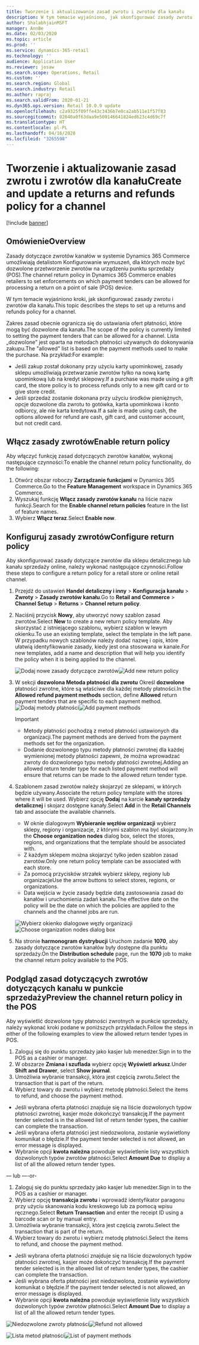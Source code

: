 ```yaml
---
title: Tworzenie i aktualizowanie zasad zwrotu i zwrotów dla kanału
description: W tym temacie wyjaśniono, jak skonfigurować zasady zwrotu i zwrotów dla kanału.
author: ShalabhjainMSFT
manager: AnnBe
ms.date: 02/03/2020
ms.topic: article
ms.prod: ''
ms.service: dynamics-365-retail
ms.technology: ''
audience: Application User
ms.reviewer: josaw
ms.search.scope: Operations, Retail
ms.custom: ''
ms.search.region: Global
ms.search.industry: Retail
ms.author: rapraj
ms.search.validFrom: 2020-01-21
ms.dyn365.ops.version: Retail 10.0.9 update
ms.openlocfilehash: c2a9325f09ffe43c3436b7e0ca2ab511e1f57f83
ms.sourcegitcommit: 02640a0f63daa9e509146641824ed623c4d69c7f
ms.translationtype: HT
ms.contentlocale: pl-PL
ms.lasthandoff: 04/16/2020
ms.locfileid: "3265598"
---
```

# <a name="create-and-update-a-returns-and-refunds-policy-for-a-channel"></a><span data-ttu-id="f5617-103">Tworzenie i aktualizowanie zasad zwrotu i zwrotów dla kanału</span><span class="sxs-lookup"><span data-stu-id="f5617-103">Create and update a returns and refunds policy for a channel</span></span>

[!include [banner](includes/banner.md)]

## <a name="overview"></a><span data-ttu-id="f5617-104">Omówienie</span><span class="sxs-lookup"><span data-stu-id="f5617-104">Overview</span></span>

<span data-ttu-id="f5617-105">Zasady dotyczące zwrotów kanałów w systemie Dynamics 365 Commerce umożliwiają detalistom Konfigurowanie wymuszeń, dla których może być dozwolone przetworzenie zwrotów na urządzeniu punktu sprzedaży (POS).</span><span class="sxs-lookup"><span data-stu-id="f5617-105">The channel return policy in Dynamics 365 Commerce enables retailers to set enforcements on which payment tenders can be allowed for processing a return on a point of sale (POS) device.</span></span>  

<span data-ttu-id="f5617-106">W tym temacie wyjaśniono kroki, jak skonfigurować zasady zwrotu i zwrotów dla kanału.</span><span class="sxs-lookup"><span data-stu-id="f5617-106">This topic describes the steps to set up a returns and refunds policy for a channel.</span></span>

<span data-ttu-id="f5617-107">Zakres zasad obecnie ogranicza się do ustawiania ofert płatności, które mogą być dozwolone dla kanału.</span><span class="sxs-lookup"><span data-stu-id="f5617-107">The scope of the policy is currently limited to setting the payment tenders that can be allowed for a channel.</span></span> <span data-ttu-id="f5617-108">Lista „dozwolone” jest oparta na metodach płatności używanych do dokonywania zakupu.</span><span class="sxs-lookup"><span data-stu-id="f5617-108">The "allowed" list is based on the payment methods used to make the purchase.</span></span> <span data-ttu-id="f5617-109">Na przykład:</span><span class="sxs-lookup"><span data-stu-id="f5617-109">For example:</span></span>

- <span data-ttu-id="f5617-110">Jeśli zakup został dokonany przy użyciu karty upominkowej, zasady sklepu umożliwiają przetwarzanie zwrotów tylko na nową kartę upominkową lub na kredyt sklepowy.</span><span class="sxs-lookup"><span data-stu-id="f5617-110">If a purchase was made using a gift card, the store policy is to process refunds only to a new gift card or to give store credit.</span></span> 
- <span data-ttu-id="f5617-111">Jeśli sprzedaż zostanie dokonana przy użyciu środków pieniężnych, opcje dozwolone dla zwrotu to gotówka, karta upominkowa i konto odbiorcy, ale nie karta kredytowa.</span><span class="sxs-lookup"><span data-stu-id="f5617-111">If a sale is made using cash, the options allowed for refund are cash, gift card, and customer account, but not credit card.</span></span> 


## <a name="enable-return-policy"></a><span data-ttu-id="f5617-112">Włącz zasady zwrotów</span><span class="sxs-lookup"><span data-stu-id="f5617-112">Enable return policy</span></span>

<span data-ttu-id="f5617-113">Aby włączyć funkcję zasad dotyczących zwrotów kanałów, wykonaj następujące czynności:</span><span class="sxs-lookup"><span data-stu-id="f5617-113">To enable the channel return policy functionality, do the following:</span></span>

1. <span data-ttu-id="f5617-114">Otwórz obszar roboczy **Zarządzanie funkcjami** w Dynamics 365 Commerce.</span><span class="sxs-lookup"><span data-stu-id="f5617-114">Go to the **Feature Management** workspace in Dynamics 365 Commerce.</span></span>
2. <span data-ttu-id="f5617-115">Wyszukaj funkcję **Włącz zasady zwrotów kanału** na liście nazw funkcji.</span><span class="sxs-lookup"><span data-stu-id="f5617-115">Search for the **Enable channel return policies** feature in the list of feature names.</span></span>
3. <span data-ttu-id="f5617-116">Wybierz **Włącz teraz**.</span><span class="sxs-lookup"><span data-stu-id="f5617-116">Select **Enable now**.</span></span> 

## <a name="configure-return-policy"></a><span data-ttu-id="f5617-117">Konfiguruj zasady zwrotów</span><span class="sxs-lookup"><span data-stu-id="f5617-117">Configure return policy</span></span>

<span data-ttu-id="f5617-118">Aby skonfigurować zasady dotyczące zwrotów dla sklepu detalicznego lub kanału sprzedaży online, należy wykonać następujące czynności.</span><span class="sxs-lookup"><span data-stu-id="f5617-118">Follow these steps to configure a return policy for a retail store or online retail channel.</span></span>

1. <span data-ttu-id="f5617-119">Przejdź do ustawień **Handel detaliczny i inny** \> **Konfiguracja kanału** \> **Zwroty** \> **Zasady zwrotów kanału**.</span><span class="sxs-lookup"><span data-stu-id="f5617-119">Go to **Retail and Commerce** \> **Channel Setup** \> **Returns** \> **Channel return policy**.</span></span>

2. <span data-ttu-id="f5617-120">Naciśnij przycisk **Nowy**, aby utworzyć nowy szablon zasad zwrotów.</span><span class="sxs-lookup"><span data-stu-id="f5617-120">Select **New** to create a new return policy template.</span></span> <span data-ttu-id="f5617-121">Aby skorzystać z istniejącego szablonu, wybierz szablon w lewym okienku.</span><span class="sxs-lookup"><span data-stu-id="f5617-121">To use an existing template, select the template in the left pane.</span></span> <span data-ttu-id="f5617-122">W przypadku nowych szablonów należy dodać nazwę i opis, które ułatwią identyfikowanie zasady, kiedy jest ona stosowana w kanale.</span><span class="sxs-lookup"><span data-stu-id="f5617-122">For new templates, add a name and description that will help you identify the policy when it is being applied to the channel.</span></span>

   <span data-ttu-id="f5617-123">![Dodaj nowe zasady dotyczące zwrotów](media/Return-policy-page1.png "Dodaj nowe zasady dotyczące zwrotów")</span><span class="sxs-lookup"><span data-stu-id="f5617-123">![Add new return policy](media/Return-policy-page1.png "Add new return rolicy")</span></span>
     
   
3. <span data-ttu-id="f5617-124">W sekcji **dozwolona Metoda płatności dla zwrotu** Określ **dozwolone** płatności zwrotne, które są właściwe dla każdej metody płatności.</span><span class="sxs-lookup"><span data-stu-id="f5617-124">In the **Allowed refund payment methods** section, define **Allowed** return payment tenders that are specific to each payment method.</span></span>
   <span data-ttu-id="f5617-125">![Dodaj metody płatności](media/Return-policy-page2.PNG "Umożliwia ustawienie dozwolonych metod płatności dla typu płatności")</span><span class="sxs-lookup"><span data-stu-id="f5617-125">![Add payment methods](media/Return-policy-page2.PNG "Set allowed payment methods per payment type")</span></span>
   
    > [!IMPORTANT]
    > - <span data-ttu-id="f5617-126">Metody płatności pochodzą z metod płatności ustawionych dla organizacji.</span><span class="sxs-lookup"><span data-stu-id="f5617-126">The payment methods are derived from the payment methods set for the organization.</span></span>
    > - <span data-ttu-id="f5617-127">Dodanie dozwolonego typu metody płatności zwrotnej dla każdej wymienionej metody płatności zapewni, że można wprowadzać zwroty do dozwolonego typu metody płatności zwrotnej.</span><span class="sxs-lookup"><span data-stu-id="f5617-127">Adding an allowed return tender type for each listed payment method will ensure that returns can be made to the allowed return tender type.</span></span>
    
4. <span data-ttu-id="f5617-128">Szablonem zasad zwrotów należy skojarzyć ze sklepami, w których będzie używany.</span><span class="sxs-lookup"><span data-stu-id="f5617-128">Associate the return policy template with the stores where it will be used.</span></span> <span data-ttu-id="f5617-129">Wybierz opcję **Dodaj** na karcie **kanały sprzedaży detalicznej** i skojarz dostępne kanały.</span><span class="sxs-lookup"><span data-stu-id="f5617-129">Select **Add** in the **Retail Channels** tab and associate the available channels.</span></span> 

    - <span data-ttu-id="f5617-130">W oknie dialogowym **Wybieranie węzłów organizacji** wybierz sklepy, regiony i organizacje, z którymi szablon ma być skojarzony.</span><span class="sxs-lookup"><span data-stu-id="f5617-130">In the **Choose organization nodes** dialog box, select the stores, regions, and organizations that the template should be associated with.</span></span>
    - <span data-ttu-id="f5617-131">Z każdym sklepem można skojarzyć tylko jeden szablon zasad zwrotów.</span><span class="sxs-lookup"><span data-stu-id="f5617-131">Only one return policy template can be associated with each store.</span></span>
    - <span data-ttu-id="f5617-132">Za pomocą przycisków strzałek wybierz sklepy, regiony lub organizacje</span><span class="sxs-lookup"><span data-stu-id="f5617-132">Use the arrow buttons to select stores, regions, or organizations.</span></span>
    - <span data-ttu-id="f5617-133">Data wejścia w życie zasady będzie datą zastosowania zasad do kanałów i uruchomienia zadań kanału.</span><span class="sxs-lookup"><span data-stu-id="f5617-133">The effective date on the policy will be the date on which the policies are applied to the channels and the channel jobs are run.</span></span> 

    <span data-ttu-id="f5617-134">![Wybierz okienko dialogowe węzły organizacji](media/Return-policy-page3.PNG "Wybierz okienko dialogowe węzły organizacji")</span><span class="sxs-lookup"><span data-stu-id="f5617-134">![Choose organization nodes dialog box](media/Return-policy-page3.PNG "Choose organization nodes dialog box")</span></span>

5. <span data-ttu-id="f5617-135">Na stronie **harmonogram dystrybucji** Uruchom zadanie **1070**, aby zasady dotyczące zwrotów kanałów były dostępne dla punktu sprzedaży.</span><span class="sxs-lookup"><span data-stu-id="f5617-135">On the **Distribution schedule** page, run the **1070** job to make the channel return policy available to the POS.</span></span>

## <a name="preview-the-channel-return-policy-in-the-pos"></a><span data-ttu-id="f5617-136">Podgląd zasad dotyczących zwrotów dotyczących kanału w punkcie sprzedaży</span><span class="sxs-lookup"><span data-stu-id="f5617-136">Preview the channel return policy in the POS</span></span>

<span data-ttu-id="f5617-137">Aby wyświetlić dozwolone typy płatności zwrotnych w punkcie sprzedaży, należy wykonać kroki podane w poniższych przykładach.</span><span class="sxs-lookup"><span data-stu-id="f5617-137">Follow the steps in either of the following examples to view the allowed return tender types in POS.</span></span>

1. <span data-ttu-id="f5617-138">Zaloguj się do punktu sprzedaży jako kasjer lub menedżer.</span><span class="sxs-lookup"><span data-stu-id="f5617-138">Sign in to the POS as a cashier or manager.</span></span>
2. <span data-ttu-id="f5617-139">W obszarze **Zmiana i szuflada** wybierz opcję **Wyświetl arkusz**.</span><span class="sxs-lookup"><span data-stu-id="f5617-139">Under **Shift and Drawer**, select **Show journal**.</span></span>
3. <span data-ttu-id="f5617-140">Umożliwia wybranie transakcji, która jest częścią zwrotu.</span><span class="sxs-lookup"><span data-stu-id="f5617-140">Select the transaction that is part of the return.</span></span> 
4. <span data-ttu-id="f5617-141">Wybierz towary do zwrotu i wybierz metodę płatności.</span><span class="sxs-lookup"><span data-stu-id="f5617-141">Select the items to refund, and choose the payment method.</span></span>  
- <span data-ttu-id="f5617-142">Jeśli wybrana oferta płatności znajduje się na liście dozwolonych typów płatności zwrotnej, kasjer może dokończyć transakcję.</span><span class="sxs-lookup"><span data-stu-id="f5617-142">If the payment tender selected is in the allowed list of return tender types, the cashier can complete the transaction.</span></span>
- <span data-ttu-id="f5617-143">Jeśli wybrana oferta płatności jest niedozwolona, zostanie wyświetlony komunikat o błędzie.</span><span class="sxs-lookup"><span data-stu-id="f5617-143">If the payment tender selected is not allowed, an error message is displayed.</span></span>
- <span data-ttu-id="f5617-144">Wybranie opcji **kwota należna** powoduje wyświetlenie listy wszystkich dozwolonych typów zwrotów płatności.</span><span class="sxs-lookup"><span data-stu-id="f5617-144">Select **Amount Due** to display a list of all the allowed return tender types.</span></span>

<span data-ttu-id="f5617-145">— lub —</span><span class="sxs-lookup"><span data-stu-id="f5617-145">-or-</span></span>

1. <span data-ttu-id="f5617-146">Zaloguj się do punktu sprzedaży jako kasjer lub menedżer.</span><span class="sxs-lookup"><span data-stu-id="f5617-146">Sign in to the POS as a cashier or manager.</span></span>
2. <span data-ttu-id="f5617-147">Wybierz opcję **transakcja zwrotu** i wprowadź identyfikator paragonu przy użyciu skanowania kodu kreskowego lub za pomocą wpisu ręcznego.</span><span class="sxs-lookup"><span data-stu-id="f5617-147">Select **Return Transaction** and enter the receipt ID using a barcode scan or by manual entry.</span></span> 
3. <span data-ttu-id="f5617-148">Umożliwia wybranie transakcji, która jest częścią zwrotu.</span><span class="sxs-lookup"><span data-stu-id="f5617-148">Select the transaction that is part of the return.</span></span> 
4. <span data-ttu-id="f5617-149">Wybierz towary do zwrotu i wybierz metodę płatności.</span><span class="sxs-lookup"><span data-stu-id="f5617-149">Select the items to refund, and choose the payment method.</span></span>  
- <span data-ttu-id="f5617-150">Jeśli wybrana oferta płatności znajduje się na liście dozwolonych typów płatności zwrotnej, kasjer może dokończyć transakcję.</span><span class="sxs-lookup"><span data-stu-id="f5617-150">If the payment tender selected is in the allowed list of return tender types, the cashier can complete the transaction.</span></span>
- <span data-ttu-id="f5617-151">Jeśli wybrana oferta płatności jest niedozwolona, zostanie wyświetlony komunikat o błędzie.</span><span class="sxs-lookup"><span data-stu-id="f5617-151">If the payment tender selected is not allowed, an error message is displayed.</span></span>
- <span data-ttu-id="f5617-152">Wybranie opcji **kwota należna** powoduje wyświetlenie listy wszystkich dozwolonych typów zwrotów płatności.</span><span class="sxs-lookup"><span data-stu-id="f5617-152">Select **Amount Due** to display a list of all the allowed return tender types.</span></span>

<span data-ttu-id="f5617-153">![Niedozwolone zwroty płatności](media/Return-policy-page6.png "Typ płatności zwrotu jest niedozwolony")</span><span class="sxs-lookup"><span data-stu-id="f5617-153">![Refund not allowed](media/Return-policy-page6.png "Refund type not allowed")</span></span>



<span data-ttu-id="f5617-154">![Lista metod płatności](media/Return-policy-page5.PNG "Dozwolone typy płatności zwrotu")</span><span class="sxs-lookup"><span data-stu-id="f5617-154">![List of payment methods](media/Return-policy-page5.PNG "Refund types allowed")</span></span>
